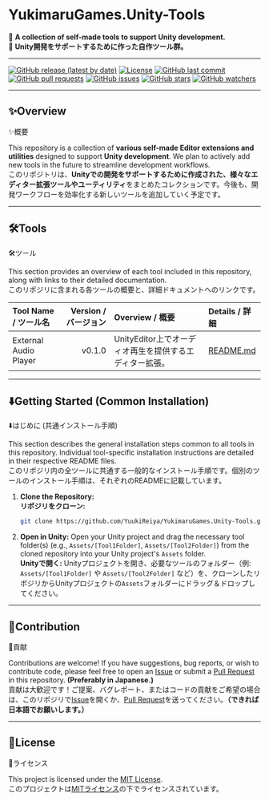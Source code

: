 # YukimaruGames.Unity-Tools

🚀 **A collection of self-made tools to support Unity development.** <br>
🚀 **Unity開発をサポートするために作った自作ツール群。**

---

[![GitHub release (latest by date)](https://img.shields.io/github/v/release/YuukiReiya/YukimaruGames.Unity-Tools)](https://github.com/YuukiReiya/YukimaruGames.Unity-Tools/releases)
[![License](https://img.shields.io/github/license/YuukiReiya/YukimaruGames.Unity-Tools)](https://github.com/YuukiReiya/YukimaruGames.Unity-Tools/blob/main/LICENSE)
[![GitHub last commit](https://img.shields.io/github/last-commit/YuukiReiya/YukimaruGames.Unity-Tools)](https://github.com/YuukiReiya/YukimaruGames.Unity-Tools/commits/main)
[![GitHub pull requests](https://img.shields.io/github/issues-pr/YuukiReiya/YukimaruGames.Unity-Tools)](https://github.com/YuukiReiya/YukimaruGames.Unity-Tools/pulls)
[![GitHub issues](https://img.shields.io/github/issues/YuukiReiya/YukimaruGames.Unity-Tools)](https://github.com/YuukiReiya/YukimaruGames.Unity-Tools/issues)
[![GitHub stars](https://img.shields.io/github/stars/YuukiReiya/YukimaruGames.Unity-Tools?style=social)](https://github.com/YuukiReiya/YukimaruGames.Unity-Tools/stargazers)
[![GitHub watchers](https://img.shields.io/github/watchers/YuukiReiya/YukimaruGames.Unity-Tools?style=social)](https://github.com/YuukiReiya/YukimaruGames.Unity-Tools/watchers)


---

## ✨Overview
✨概要

This repository is a collection of **various self-made Editor extensions and utilities** designed to support **Unity development**. We plan to actively add new tools in the future to streamline development workflows.<br>
このリポジトリは、**Unityでの開発をサポートするために作成された、様々なエディター拡張ツールやユーティリティ**をまとめたコレクションです。今後も、開発ワークフローを効率化する新しいツールを追加していく予定です。

---

## 🛠️Tools
🛠️ツール

This section provides an overview of each tool included in this repository, along with links to their detailed documentation.<br>
このリポジリに含まれる各ツールの概要と、詳細ドキュメントへのリンクです。

| Tool Name / ツール名 | Version / バージョン | Overview / 概要 | Details / 詳細 |
| :------------------- | ------------------: | :-------------- | :------------- |
| External Audio Player| v0.1.0 | UnityEditor上でオーディオ再生を提供するエディター拡張。 | [README.md](./Assets/Tools/AudioPlayer/README.md) |

---

## ⬇️Getting Started (Common Installation)
⬇️はじめに (共通インストール手順)

This section describes the general installation steps common to all tools in this repository. Individual tool-specific installation instructions are detailed in their respective README files.<br>
このリポジリ内の全ツールに共通する一般的なインストール手順です。個別のツールのインストール手順は、それぞれのREADMEに記載しています。

1.  **Clone the Repository:**<br>
    **リポジリをクローン:**
    ```bash
    git clone https://github.com/YuukiReiya/YukimaruGames.Unity-Tools.git
    ```
2.  **Open in Unity:** Open your Unity project and drag the necessary tool folder(s) (e.g., `Assets/[Tool1Folder]`, `Assets/[Tool2Folder]`) from the cloned repository into your Unity project's `Assets` folder.<br>
    **Unityで開く:** Unityプロジェクトを開き、必要なツールのフォルダー（例: `Assets/[Tool1Folder]` や `Assets/[Tool2Folder]` など）を、クローンしたリポジリからUnityプロジェクトの`Assets`フォルダーにドラッグ＆ドロップしてください。

---

## 🤝Contribution
🤝貢献

Contributions are welcome! If you have suggestions, bug reports, or wish to contribute code, please feel free to open an [Issue](https://github.com/YuukiReiya/YukimaruGames.Unity-Tools/issues) or submit a [Pull Request](https://github.com/YuukiReiya/YukimaruGames.Unity-Tools/pulls) in this repository. **(Preferably in Japanese.)**<br>
貢献は大歓迎です！ご提案、バグレポート、またはコードの貢献をご希望の場合は、このリポジリで[Issue](https://github.com/YuukiReiya/YukimaruGames.Unity-Tools/issues)を開くか、[Pull Request](https://github.com/YuukiReiya/YukimaruGames.Unity-Tools/pulls)を送ってください。**（できれば日本語でお願いします。）**

---

## 📄License
📄ライセンス

This project is licensed under the [MIT License](https://github.com/YuukiReiya/YukimaruGames.Unity-Tools/blob/main/LICENSE).<br>
このプロジェクトは[MITライセンス](https://github.com/YuukiReiya/YukimaruGames.Unity-Tools/blob/main/LICENSE)の下でライセンスされています。
